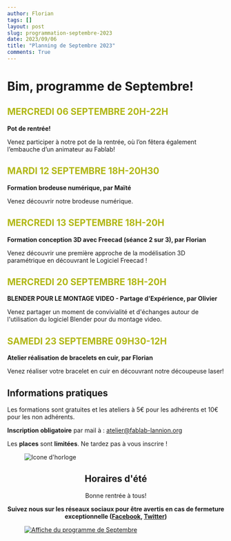 ```yaml
---
author: Florian
tags: []
layout: post
slug: programmation-septembre-2023
date: 2023/09/06
title: "Planning de Septembre 2023"
comments: True
---
```

Bim, programme de Septembre!
========

<span style="color: #B1B714">MERCREDI 06 SEPTEMBRE 20H-22H</span>
--------
**Pot de rentrée!**

Venez participer à notre pot de la rentrée, où l’on fêtera également l’embauche d’un animateur au Fablab!

<span style="color: #B1B714">MARDI 12 SEPTEMBRE 18H-20H30</span>
--------
**Formation brodeuse numérique, par Maïté**

Venez découvrir notre brodeuse numérique.

<span style="color: #B1B714">MERCREDI 13 SEPTEMBRE 18H-20H</span>
--------
**Formation conception 3D avec Freecad (séance 2 sur 3), par Florian**

Venez découvrir une première approche de la modélisation 3D paramétrique en découvrant le Logiciel Freecad !

<span style="color: #B1B714">MERCREDI 20 SEPTEMBRE 18H-20H</span>
--------
**BLENDER POUR LE MONTAGE VIDEO - Partage d'Expérience, par Olivier**

Venez partager un moment de convivialité et d'échanges autour de l'utilisation du logiciel Blender pour du montage video.

<span style="color: #B1B714">SAMEDI 23 SEPTEMBRE 09H30-12H</span>
--------
**Atelier réalisation de bracelets en cuir, par Florian**

Venez réaliser votre bracelet en cuir en découvrant notre découpeuse laser!


Informations pratiques
--------
Les formations sont gratuites et les ateliers à 5€ pour les adhérents et 10€ pour les non adhérents.

**Inscription obligatoire** par mail à : 
atelier@fablab-lannion.org

Les **places** sont **limitées**. Ne tardez pas à vous inscrire !


<figure>
<img src="{{ site.static_url }}/icone-horloge.png" alt="Icone d'horloge" />
</figure> 
<div align="center">
<h2>Horaires d'été</h2>

<p>Bonne rentrée à tous! </p>
<p><b>Suivez nous sur les réseaux sociaux pour être avertis en cas de fermeture exceptionnelle (<a href="https://www.facebook.com/fablablannion">Facebook</a>, <a href="https://twitter.com/notifications">Twitter</a>)</b></p>
</div>

<figure>
	<a href="{{ site.static_url }}/ProgFabLSept2023.png"><img src="{{ site.static_url }}/ProgFabLSept2023.png" alt="Affiche du programme de Septembre"></a>
</figure>
